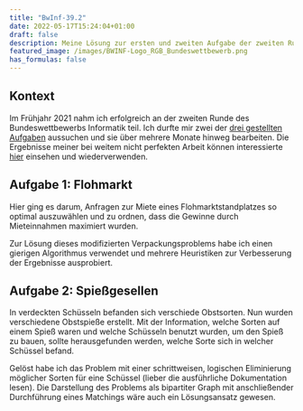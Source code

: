 ```yaml
---
title: "BwInf-39.2"
date: 2022-05-17T15:24:04+01:00
draft: false
description: Meine Lösung zur ersten und zweiten Aufgabe der zweiten Runde des BwInf
featured_image: /images/BWINF-Logo_RGB_Bundeswettbewerb.png
has_formulas: false 
---
```

## Kontext
Im Frühjahr 2021 nahm ich erfolgreich an der zweiten Runde des Bundeswettbewerbs Informatik teil. Ich durfte mir zwei der [drei gestellten Aufgaben](https://bwinf.de/fileadmin/bundeswettbewerb/39/aufgaben392.pdf) aussuchen und sie über mehrere Monate hinweg bearbeiten. Die Ergebnisse meiner bei weitem nicht perfekten Arbeit können interessierte [hier](https://github.com/elimatao/BwInf-39.2) einsehen und wiederverwenden.

## Aufgabe 1: Flohmarkt
Hier ging es darum, Anfragen zur Miete eines Flohmarktstandplatzes so optimal auszuwählen und zu ordnen, dass die Gewinne durch Mieteinnahmen maximiert wurden.

Zur Lösung dieses modifizierten Verpackungsproblems habe ich einen gierigen Algorithmus verwendet und mehrere Heuristiken zur Verbesserung der Ergebnisse ausprobiert.

## Aufgabe 2: Spießgesellen
In verdeckten Schüsseln befanden sich verschiede Obstsorten. Nun wurden verschiedene Obstspieße erstellt. Mit der Information, welche Sorten auf einem Spieß waren und welche Schüsseln benutzt wurden, um den Spieß zu bauen, sollte herausgefunden werden, welche Sorte sich in welcher Schüssel befand.

Gelöst habe ich das Problem mit einer schrittweisen, logischen Eliminierung möglicher Sorten für eine Schüssel (lieber die ausführliche Dokumentation lesen). Die Darstellung des Problems als bipartiter Graph mit anschließender Durchführung eines Matchings wäre auch ein Lösungsansatz gewesen. 
